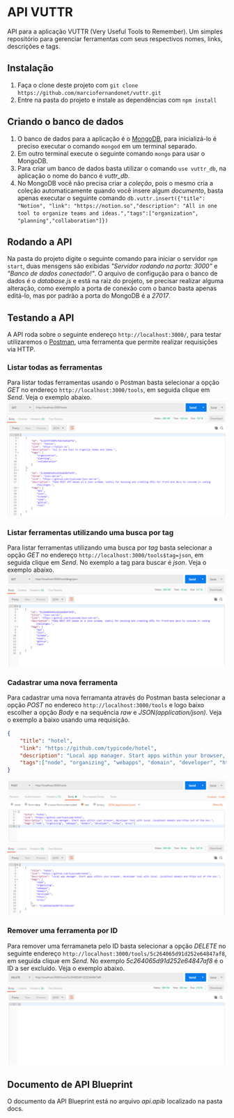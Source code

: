 # API VUTTR

API para a aplicação VUTTR (Very Useful Tools to Remember). Um simples repositório para gerenciar ferramentas com seus respectivos nomes, links, descrições e tags.

## Instalação

1. Faça o clone deste projeto com `git clone https://github.com/marciofernandonet/vuttr.git`
2. Entre na pasta do projeto e instale as dependências com `npm install`

## Criando o banco de dados

1. O banco de dados para a aplicação é o [MongoDB](https://www.mongodb.com/), para inicializá-lo é preciso executar o comando `mongod` em um terminal separado.
2. Em outro terminal execute o seguinte comando `mongo` para usar o MongoDB.
3. Para criar um banco de dados basta utilizar o comando `use vuttr_db`, na aplicação o nome do banco é _vuttr_db_.
4. No MongoDB você não precisa criar a _coleção_, pois o mesmo cria a coleção automaticamente quando você insere algum _documento_, basta apenas executar o seguinte comando `db.vuttr.insert({"title": "Notion", "link": "https://notion.so","description": "All in one tool to organize teams and ideas.","tags":["organization", "planning","collaboration"]})`

## Rodando a API

Na pasta do projeto digite o seguinte comando para iniciar o servidor `npm start`, duas mensgens são exibidas _"Servidor rodando na porta: 3000"_ e _"Banco de dados conectado!"_. O arquivo de configução para o banco de dados é o _database.js_ e está na raiz do projeto, se precisar realizar alguma alteração, como exemplo a porta de conexão com o banco basta apenas editá-lo, mas por padrão a porta do MongoDB é a _27017_. 

## Testando a API

A API roda sobre o seguinte endereço `http://localhost:3000/`, para testar utilizaremos o [Postman](https://www.getpostman.com/), uma ferramenta que permite realizar requisições via HTTP.

### Listar todas as ferramentas

Para listar todas ferramentas usando o Postman basta selecionar a opção _GET_ no endereço `http://localhost:3000/tools`, em seguida clique em _Send_. Veja o exemplo abaixo. 
![screen shot](img/ex_get.jpg)

### Listar ferramentas utilizando uma busca por tag

Para listar ferramentas utilizando uma busca por _tag_ basta selecionar a opção _GET_ no endereço `http://localhost:3000/tools$tag=json`, em seguida clique em _Send_. No exemplo a tag para buscar é _json_. Veja o exemplo abaixo. 
![](img/ex_get_tag.jpg)

### Cadastrar uma nova ferramenta

Para cadastrar uma nova ferramanta através do Postman basta selecionar a opção _POST_ no endereco `http://localhost:3000/tools` e logo baixo escolher a opção _Body_ e na sequência _raw_ e _JSON(application/json)_. Veja o exemplo a baixo usando uma requisição.

```json
{
    "title": "hotel",
    "link": "https://github.com/typicode/hotel",
    "description": "Local app manager. Start apps within your browser, developer tool with local .localhost domain and https out of the box.",
    "tags":["node", "organizing", "webapps", "domain", "developer", "https", "proxy"]
}
```
![](img/ex_post.jpg)

### Remover uma ferramenta por ID

Para remover uma ferramaneta pelo ID basta selecionar a opção _DELETE_ no seguinte endereço `http://localhost:3000/tools/5c264065d91d252e64847af8`, em seguida clique em _Send_. No exemplo _5c264065d91d252e64847af8_ é o ID a ser excluído. Veja o exemplo abaixo.
![link](img/ex_delete.jpg)

## Documento de API Blueprint

O documento da API Blueprint está no arquivo _api.apib_ localizado na pasta docs.